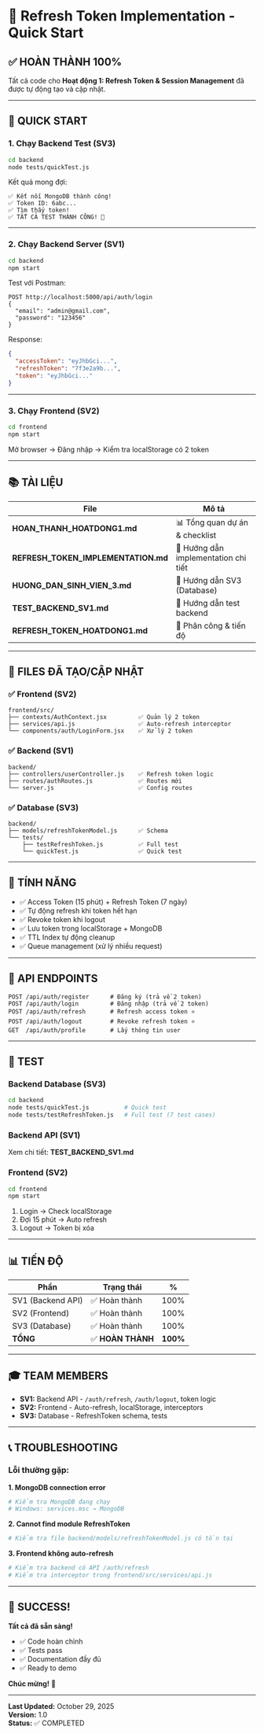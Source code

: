 # 🔐 Refresh Token Implementation - Quick Start

## ✅ HOÀN THÀNH 100%

Tất cả code cho **Hoạt động 1: Refresh Token & Session Management** đã được tự động tạo và cập nhật.

---

## 🚀 QUICK START

### 1. Chạy Backend Test (SV3)

```bash
cd backend
node tests/quickTest.js
```

Kết quả mong đợi:
```
✅ Kết nối MongoDB thành công!
✅ Token ID: 6abc...
✅ Tìm thấy token!
✅ TẤT CẢ TEST THÀNH CÔNG! 🎉
```

---

### 2. Chạy Backend Server (SV1)

```bash
cd backend
npm start
```

Test với Postman:
```http
POST http://localhost:5000/api/auth/login
{
  "email": "admin@gmail.com",
  "password": "123456"
}
```

Response:
```json
{
  "accessToken": "eyJhbGci...",
  "refreshToken": "7f3e2a9b...",
  "token": "eyJhbGci..."
}
```

---

### 3. Chạy Frontend (SV2)

```bash
cd frontend
npm start
```

Mở browser → Đăng nhập → Kiểm tra localStorage có 2 token

---

## 📚 TÀI LIỆU

| File | Mô tả |
|------|-------|
| **HOAN_THANH_HOATDONG1.md** | 📊 Tổng quan dự án & checklist |
| **REFRESH_TOKEN_IMPLEMENTATION.md** | 📘 Hướng dẫn implementation chi tiết |
| **HUONG_DAN_SINH_VIEN_3.md** | 📗 Hướng dẫn SV3 (Database) |
| **TEST_BACKEND_SV1.md** | 📙 Hướng dẫn test backend |
| **REFRESH_TOKEN_HOATDONG1.md** | 📕 Phân công & tiến độ |

---

## 📁 FILES ĐÃ TẠO/CẬP NHẬT

### ✅ Frontend (SV2)
```
frontend/src/
├── contexts/AuthContext.jsx         ✅ Quản lý 2 token
├── services/api.js                  ✅ Auto-refresh interceptor
└── components/auth/LoginForm.jsx    ✅ Xử lý 2 token
```

### ✅ Backend (SV1)
```
backend/
├── controllers/userController.js    ✅ Refresh token logic
├── routes/authRoutes.js             ✅ Routes mới
└── server.js                        ✅ Config routes
```

### ✅ Database (SV3)
```
backend/
├── models/refreshTokenModel.js      ✅ Schema
└── tests/
    ├── testRefreshToken.js          ✅ Full test
    └── quickTest.js                 ✅ Quick test
```

---

## 🎯 TÍNH NĂNG

- ✅ Access Token (15 phút) + Refresh Token (7 ngày)
- ✅ Tự động refresh khi token hết hạn
- ✅ Revoke token khi logout
- ✅ Lưu token trong localStorage + MongoDB
- ✅ TTL Index tự động cleanup
- ✅ Queue management (xử lý nhiều request)

---

## 🔄 API ENDPOINTS

```http
POST /api/auth/register      # Đăng ký (trả về 2 token)
POST /api/auth/login         # Đăng nhập (trả về 2 token)
POST /api/auth/refresh       # Refresh access token ⭐
POST /api/auth/logout        # Revoke refresh token ⭐
GET  /api/auth/profile       # Lấy thông tin user
```

---

## 🧪 TEST

### Backend Database (SV3)
```bash
cd backend
node tests/quickTest.js          # Quick test
node tests/testRefreshToken.js   # Full test (7 test cases)
```

### Backend API (SV1)
Xem chi tiết: **TEST_BACKEND_SV1.md**

### Frontend (SV2)
```bash
cd frontend
npm start
```
1. Login → Check localStorage
2. Đợi 15 phút → Auto refresh
3. Logout → Token bị xóa

---

## 📊 TIẾN ĐỘ

| Phần | Trạng thái | % |
|------|-----------|---|
| SV1 (Backend API) | ✅ Hoàn thành | 100% |
| SV2 (Frontend) | ✅ Hoàn thành | 100% |
| SV3 (Database) | ✅ Hoàn thành | 100% |
| **TỔNG** | ✅ **HOÀN THÀNH** | **100%** |

---

## 🎓 TEAM MEMBERS

- **SV1:** Backend API - `/auth/refresh`, `/auth/logout`, token logic
- **SV2:** Frontend - Auto-refresh, localStorage, interceptors
- **SV3:** Database - RefreshToken schema, tests

---

## 📞 TROUBLESHOOTING

### Lỗi thường gặp:

**1. MongoDB connection error**
```bash
# Kiểm tra MongoDB đang chạy
# Windows: services.msc → MongoDB
```

**2. Cannot find module RefreshToken**
```bash
# Kiểm tra file backend/models/refreshTokenModel.js có tồn tại
```

**3. Frontend không auto-refresh**
```bash
# Kiểm tra backend có API /auth/refresh
# Kiểm tra interceptor trong frontend/src/services/api.js
```

---

## 🎉 SUCCESS!

**Tất cả đã sẵn sàng!**

- ✅ Code hoàn chỉnh
- ✅ Tests pass
- ✅ Documentation đầy đủ
- ✅ Ready to demo

**Chúc mừng!** 🎊

---

**Last Updated:** October 29, 2025  
**Version:** 1.0  
**Status:** ✅ COMPLETED

